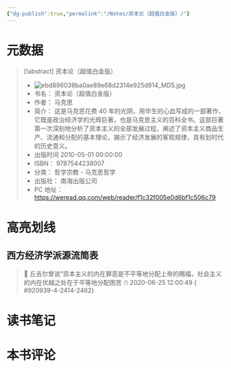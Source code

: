 ```yaml
---
{"dg-publish":true,"permalink":"/Notes/资本论（超值白金版）/"}
---
```



# 元数据

> [!abstract] 资本论（超值白金版）
> - ![ebd896038ba0ae89e68d2314e925d914_MD5.jpg](/img/user/Attachments/ebd896038ba0ae89e68d2314e925d914_MD5.jpg)
> - 书名： 资本论（超值白金版）
> - 作者： 马克思
> - 简介： 这是马克思花费 40 年的光阴，用毕生的心血写成的一部著作，它既是政治经济学的光辉巨著，也是马克思主义的百科全书。这部巨著第一次深刻地分析了资本主义的全部发展过程，阐述了资本主义商品生产、流通和分配的基本理论，揭示了经济发展的客观规律，具有划时代的历史意义。
> - 出版时间 2010-05-01 00:00:00
> - ISBN： 9787544238007
> - 分类： 哲学宗教 - 马克思哲学
> - 出版社： 南海出版公司
> - PC 地址：https://weread.qq.com/web/reader/f1c32f005e0d6bf1c506c79

# 高亮划线

## 西方经济学派源流简表

> 📌 丘吉尔曾说“资本主义的内在罪恶是不平等地分配上帝的赐福，社会主义的内在优越之处在于平等地分配困苦
> ⏱ 2020-06-25 12:00:49
{ #920939-4-2414-2462}


# 读书笔记

# 本书评论

